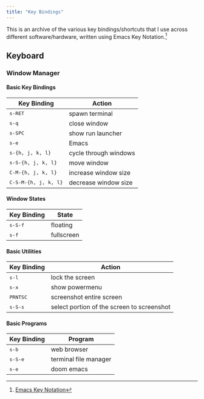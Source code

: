 ```yaml
---
title: "Key Bindings"
---
```


This is an archive of the various key bindings/shortcuts that I use across different software/hardware, written using Emacs Key Notation.[^1]

[^1]: [Emacs Key Notation](https://www.emacswiki.org/emacs/EmacsKeyNotation)

## Keyboard

### Window Manager

#### Basic Key Bindings
| **Key Binding**               | **Action**            |
|-------------------------------|-----------------------|
| <kbd>s-RET</kbd>              | spawn terminal        |
| <kbd>s-q</kbd>                | close window          |
| <kbd>s-SPC</kbd>              | show run launcher     |
| <kbd>s-e</kbd>                | Emacs                 |
| <kbd>s-{h, j, k, l}</kbd>     | cycle through windows |
| <kbd>s-S-{h, j, k, l}</kbd>   | move window           |
| <kbd>C-M-{h, j, k, l}</kbd>   | increase window size  |
| <kbd>C-S-M-{h, j, k, l}</kbd> | decrease window size  |

#### Window States
| **Key Binding**   | **State**               |
|-------------------|-------------------------|
| <kbd>s-S-f</kbd>  | floating                |
| <kbd>s-f</kbd>    | fullscreen              |


#### Basic Utilities
| **Key Binding**    | **Action**                                 |
|--------------------|--------------------------------------------|
| <kbd>s-l</kbd>     | lock the screen                            |
| <kbd>s-x</kbd>     | show powermenu                             |
| <kbd>PRNTSC</kbd>  | screenshot entire screen                   |
| <kbd>s-S-s</kbd> | select portion of the screen to screenshot |

#### Basic Programs
| **Key Binding**  | **Program**            |
|------------------|------------------------|
| <kbd>s-b</kbd>   | web browser            |
| <kbd>s-S-e</kbd> | terminal file manager  |
| <kbd>s-e</kbd>   | doom emacs             |
